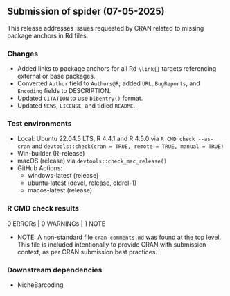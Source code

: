 ## Submission of spider (07-05-2025)

This release addresses issues requested by CRAN related to missing package anchors in Rd files.

### Changes

* Added links to package anchors for all Rd `\link{}` targets referencing external or base packages.
* Converted `Author` field to `Authors@R`; added `URL`, `BugReports`, and `Encoding` fields to DESCRIPTION.
* Updated `CITATION` to use `bibentry()` format.
* Updated `NEWS`, `LICENSE`, and tidied `README`.

### Test environments

* Local: Ubuntu 22.04.5 LTS, R 4.4.1 and R 4.5.0 via `R CMD check --as-cran` and `devtools::check(cran = TRUE, remote = TRUE, manual = TRUE)`
* Win-builder (R-release)
* macOS (release) via `devtools::check_mac_release()`
* GitHub Actions:
  * windows-latest (release)
  * ubuntu-latest (devel, release, oldrel-1)
  * macos-latest (release)

### R CMD check results

0 ERRORs | 0 WARNINGs | 1 NOTE

* NOTE: A non-standard file `cran-comments.md` was found at the top level. This file is included intentionally to provide CRAN with submission context, as per CRAN submission best practices.

### Downstream dependencies

* NicheBarcoding
